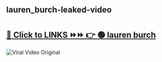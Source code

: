 
 ## lauren_burch-leaked-video 

# <h2><a href="https://clipsfans.com/lauren_burch&ref=git">🔗 Click to LINKS ⏩⏩ 👉 🟢 lauren burch </a></h2>

<a href="https://clipsfans.com/lauren_burch&ref=git" rel="nofollow" data-target="animated-image.originalLink"><img src="https://i.ibb.co.com/xMMVF88/686577567.gif" alt="Viral Video Original" style="max-width: 100%; display: inline-block;" data-target="animated-image.originalImage"></a>
